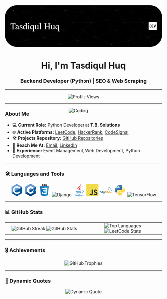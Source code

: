 ![logo](https://raw.githubusercontent.com/TaurusSilver201/TaurusSilver201/main/github-header-image-Tasdiqul.png)

<h1 align="center">Hi, I'm Tasdiqul Huq</h1>
<h3 align="center">Backend Developer (Python) | SEO & Web Scraping</h3>

---

<div align="center">
  <img src="https://komarev.com/ghpvc/?username=taurussilver201&label=Profile%20views&color=0e75b6&style=flat" alt="Profile Views" />
</div>

---

<img align="right" alt="Coding" width="300" src="https://media4.giphy.com/media/v1.Y2lkPTc5MGI3NjExNmV5aTB2Y3RtNDcyazQ5bmVjNDQ4aDFvNHc0M3R5aGt0azRrdjk0bCZlcD12MV9pbnRlcm5hbF9naWZfYnlfaWQmY3Q9Zw/J54OeZyVsjQgCKMyr6/giphy.webp" />

### About Me
- 💻 **Current Role:** Python Developer at **T.B. Solutions**
- 🌐 **Active Platforms:** 
  [LeetCode](https://leetcode.com/u/tasdiqulhuq/), [HackerRank](https://www.hackerrank.com/profile/tasdiqulhuq), [CodeSignal](https://learn.codesignal.com/profile/cm59akr0p000bkx9gwyp2szh6)
- 🛠️ **Projects Repository:** [GitHub Repositories](https://github.com/TaurusSilver201?tab=repositories)
- 📩 **Reach Me At:** 
  [Email](mailto:tasdiqulhuq@gmail.com), [LinkedIn](https://www.linkedin.com/in/tasdiqul-huq-062278267)
- 🌟 **Experience:** Event Management, Web Development, Python Development

---

### 🛠️ Languages and Tools
<p align="center">
  <img src="https://raw.githubusercontent.com/devicons/devicon/master/icons/c/c-original.svg" alt="C" width="40" height="40"/>
  <img src="https://raw.githubusercontent.com/devicons/devicon/master/icons/cplusplus/cplusplus-original.svg" alt="C++" width="40" height="40"/>
  <img src="https://raw.githubusercontent.com/devicons/devicon/master/icons/css3/css3-original-wordmark.svg" alt="CSS3" width="40" height="40"/>
  <img src="https://cdn.worldvectorlogo.com/logos/django.svg" alt="Django" width="40" height="40"/>
  <img src="https://raw.githubusercontent.com/devicons/devicon/master/icons/java/java-original.svg" alt="Java" width="40" height="40"/>
  <img src="https://raw.githubusercontent.com/devicons/devicon/master/icons/javascript/javascript-original.svg" alt="JavaScript" width="40" height="40"/>
  <img src="https://raw.githubusercontent.com/devicons/devicon/master/icons/mysql/mysql-original-wordmark.svg" alt="MySQL" width="40" height="40"/>
  <img src="https://raw.githubusercontent.com/devicons/devicon/master/icons/python/python-original.svg" alt="Python" width="40" height="40"/>
  <img src="https://www.vectorlogo.zone/logos/tensorflow/tensorflow-icon.svg" alt="TensorFlow" width="40" height="40"/>
</p>

---

### 📊 GitHub Stats

<table align="center" width="100%">
  <tr>
    <td align="center" style="width: 50%;" rowspan=2>
       <img src="https://github-readme-streak-stats-salesp07.vercel.app/?user=taurussilver201&theme=dark&hide_border=true" alt="GitHub Streak" width="100%"/>
      <img src="https://github-readme-stats.vercel.app/api?username=taurussilver201&show_icons=true&locale=en&theme=dark&hide_border=true" alt="GitHub Stats" width="100%"/>
    </td>
  </tr>
  <tr>
    <td align="center" style="width: 50%;">
       <img src="https://github-readme-stats.vercel.app/api/top-langs?username=taurussilver201&show_icons=true&locale=en&layout=compact&theme=dark&hide_border=true" alt="Top Languages" width="100%" />
      <img src="https://leetcard.jacoblin.cool/tasdiqulhuq?ext=activity&ext=activity&theme=dark" alt="LeetCode Stats" width="100%"/>
    </td>
  </tr>
</table>

---

### 🎖️ Achievements

<p align="center">
  <img src="https://github-profile-trophy.vercel.app/?username=taurussilver201&theme=onedark&column=6" alt="GitHub Trophies" />
</p>

---


### 🌟 Dynamic Quotes
<p align="center">
  <img src="https://quotes-github-readme.vercel.app/api?type=horizontal&theme=radical" alt="Dynamic Quote" />
</p>


